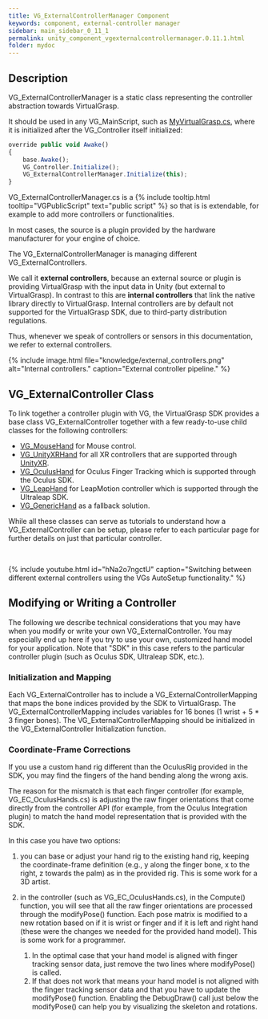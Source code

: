 ```yaml
---
title: VG_ExternalControllerManager Component
keywords: component, external-controller manager
sidebar: main_sidebar_0_11_1
permalink: unity_component_vgexternalcontrollermanager.0.11.1.html
folder: mydoc
---
```


## Description 

VG_ExternalControllerManager is a static class representing the controller abstraction towards VirtualGrasp. 

It should be used in any VG_MainScript, such as [MyVirtualGrasp.cs](unity_component_myvirtualgrasp.0.11.1.html), where it is initialized after the VG_Controller itself initialized:

```js
override public void Awake()
{
    base.Awake();
    VG_Controller.Initialize();
    VG_ExternalControllerManager.Initialize(this);
}
````

VG_ExternalControllerManager.cs is a {% include tooltip.html tooltip="VGPublicScript" text="public script" %} so that is is extendable, for example to add more controllers or functionalities.

In most cases, the source is a plugin provided by the hardware manufacturer for your engine of choice.

The VG_ExternalControllerManager is managing different VG_ExternalControllers. 
<!-- For more background information, please refer to the [Controller](controllers.0.11.1.html) explanation. -->
We call it **external controllers**, because an external source or plugin is providing VirtualGrasp with the input data in Unity (but external to VirtualGrasp). In contrast to this are **internal controllers** that link the native library directly to VirtualGrasp. Internal controllers are by default not supported for the VirtualGrasp SDK, due to third-party distribution regulations.

Thus, whenever we speak of controllers or sensors in this documentation, we refer to external controllers.

{% include image.html file="knowledge/external_controllers.png" alt="Internal controllers." caption="External controller pipeline." %}

## VG_ExternalController Class

To link together a controller plugin with VG, the VirtualGrasp SDK provides a base class 
VG_ExternalController together with a few ready-to-use child classes for the following
controllers:

* [VG_MouseHand](unity_vg_ec_mousehand.0.11.1.html) for Mouse control.
* [VG_UnityXRHand](unity_vg_ec_unityxrhand.0.11.1.html) for all XR controllers that are supported through [UnityXR](https://docs.unity3d.com/Manual/XR.0.11.1.html).
* [VG_OculusHand](unity_vg_ec_oculushand.0.11.1.html) for Oculus Finger Tracking which is supported through the Oculus SDK.
* [VG_LeapHand](unity_vg_ec_leaphand.0.11.1.html) for LeapMotion controller which is supported through the Ultraleap SDK.
* [VG_GenericHand](unity_vg_ec_generichand.0.11.1.html) as a fallback solution.

While all these classes can serve as tutorials to understand how a VG_ExternalController can be setup, please refer to each particular page for further details on just that particular controller.

<br>

{% include youtube.html id="hNa2o7ngctU" caption="Switching between different external controllers using the VGs AutoSetup functionality." %}

## Modifying or Writing a Controller

The following we describe technical considerations that you may have when you modify or write your own VG_ExternalController. You may especially end up here if you try to use your own, customized hand model for your application. Note that "SDK" in this case refers to the particular controller plugin (such as Oculus SDK, Ultraleap SDK, etc.).

### Initialization and Mapping

Each VG_ExternalController has to include a VG_ExternalControllerMapping that maps the bone indices provided by the SDK to VirtualGrasp. The VG_ExternalControllerMapping includes variables for 16 bones (1 wrist + 5 * 3 finger bones). The VG_ExternalControllerMapping should be initialized in the VG_ExternalController Initialization function.

### Coordinate-Frame Corrections

If you use a custom hand rig different than the OculusRig provided in the SDK, you may find the fingers of the hand bending along the wrong axis.

The reason for the mismatch is that each finger controller (for example, VG_EC_OculusHands.cs) is adjusting the raw finger orientations that come directly from the controller API (for example, from the Oculus Integration plugin) to match the hand model representation that is provided with the SDK.

In this case you have two options:

1. you can base or adjust your hand rig to the existing hand rig, keeping the coordinate-frame definition (e.g., y along the finger bone, x to the right, z towards the palm) as in the provided rig. This is some work for a 3D artist.

2. in the controller (such as VG_EC_OculusHands.cs), in the Compute() function, you will see that all the raw finger orientations are processed through the modifyPose() function. Each pose matrix is modified to a new rotation based on if it is wrist or finger and if it is left and right hand (these were the changes we needed for the provided hand model). This is some work for a programmer.

    1. In the optimal case that your hand model is aligned with finger tracking sensor data, just remove the two lines where modifyPose() is called.
    2. If that does not work that means your hand model is not aligned with the finger tracking sensor data and that you have to update the modifyPose() function. Enabling the DebugDraw() call just below the modifyPose() can help you by visualizing the skeleton and rotations.

